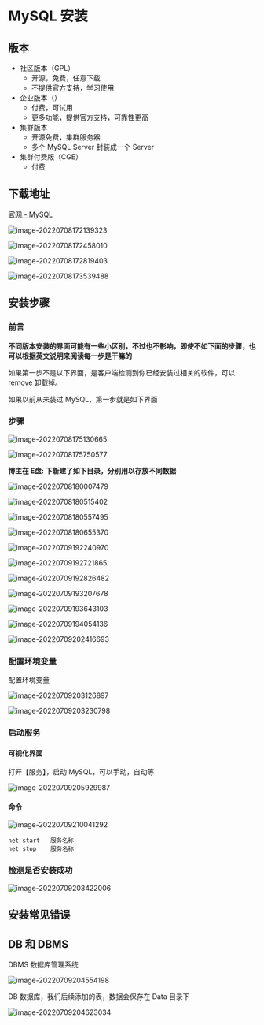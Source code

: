 MySQL 安装
===

版本
---

- 社区版本（GPL）
    - 开源，免费，任意下载
    - 不提供官方支持，学习使用
- 企业版本（）
    - 付费，可试用
    - 更多功能，提供官方支持，可靠性更高
- 集群版本
    - 开源免费，集群服务器
    - 多个 MySQL Server 封装成一个 Server
- 集群付费版（CGE）
    - 付费



下载地址
---

[官网 - MySQL](https://www.mysql.com/)



![image-20220708172139323](https://attach.blog.wen7.online/image-20220708172139323.png)



![image-20220708172458010](https://attach.blog.wen7.online/image-20220708172458010.png)



![image-20220708172819403](https://attach.blog.wen7.online/image-20220708172819403.png)



![image-20220708173539488](https://attach.blog.wen7.online/image-20220708173539488.png)



安装步骤
---

### 前言

**不同版本安装的界面可能有一些小区别，不过也不影响，即使不如下面的步骤，也可以根据英文说明来阅读每一步是干嘛的**

如果第一步不是以下界面，是客户端检测到你已经安装过相关的软件，可以 remove 卸载掉。

如果以前从未装过 MySQL，第一步就是如下界面



### 步骤

![image-20220708175130665](https://attach.blog.wen7.online/image-20220708175130665.png)



![image-20220708175750577](https://attach.blog.wen7.online/image-20220708175750577.png)



**博主在 E盘: 下新建了如下目录，分别用以存放不同数据**

![image-20220708180007479](https://attach.blog.wen7.online/image-20220708180007479.png)

![image-20220708180515402](https://attach.blog.wen7.online/image-20220708180515402.png)

![image-20220708180557495](https://attach.blog.wen7.online/image-20220708180557495.png)



![image-20220708180655370](https://attach.blog.wen7.online/image-20220708180655370.png)



![image-20220709192240970](https://attach.blog.wen7.online/image-20220709192240970.png)



![image-20220709192721865](https://attach.blog.wen7.online/image-20220709192721865.png)

![image-20220709192826482](https://attach.blog.wen7.online/image-20220709192826482.png)



![image-20220709193207678](https://attach.blog.wen7.online/image-20220709193207678.png)



![image-20220709193643103](https://attach.blog.wen7.online/image-20220709193643103.png)



![image-20220709194054136](https://attach.blog.wen7.online/image-20220709194054136.png)



![image-20220709202416693](https://attach.blog.wen7.online/20220709202422.png)



### 配置环境变量

配置环境变量

![image-20220709203126897](https://attach.blog.wen7.online/20220709203127.png)

![image-20220709203230798](https://attach.blog.wen7.online/20220709203230.png)



### 启动服务

#### 可视化界面

打开【服务】，启动 MySQL，可以手动，自动等

![image-20220709205929987](https://attach.blog.wen7.online/20220709205930.png)



#### 命令

![image-20220709210041292](https://attach.blog.wen7.online/20220709210041.png)

```mysql
net start	服务名称
net stop	服务名称
```



### 检测是否安装成功

![image-20220709203422006](https://attach.blog.wen7.online/20220709203422.png)



## 安装常见错误



## DB 和 DBMS

DBMS 数据库管理系统

![image-20220709204554198](https://attach.blog.wen7.online/20220709204554.png)



DB 数据库，我们后续添加的表，数据会保存在 Data 目录下

![image-20220709204623034](https://attach.blog.wen7.online/20220709204623.png)